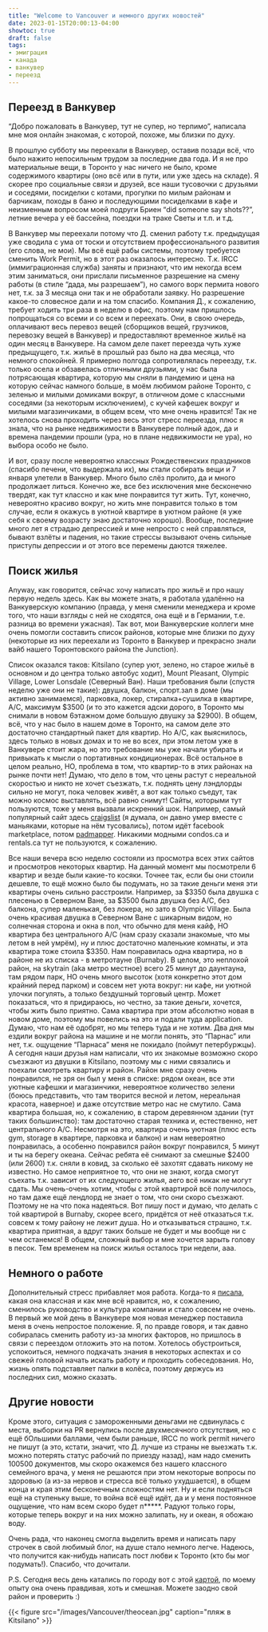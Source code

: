 ```yaml
---
title: "Welcome to Vancouver и немного других новостей"
date: 2023-01-15T20:00:13-04:00
showtoc: true
draft: false
tags:
- эмиграция
- канада
- ванкувер
- переезд
---
```

## Переезд в Ванкувер

“Добро пожаловать в Ванкувер, тут не супер, но терпимо”, написала мне моя онлайн знакомая, с которой, похоже, мы близки по духу. 

В прошлую субботу мы переехали в Ванкувер, оставив позади всё, что было нажито непосильным трудом за последние два года. И я не про материальные вещи, в Торонто у нас ничего не было, кроме содержимого квартиры (оно всё или в пути, или уже здесь на складе). Я скорее про социальные связи и друзей, все наши тусовочки с друзьями и соседями, посиделки с котами, прогулки по милым районам и барчикам, походы в баню и последующими посиделками в кафе и неизменным вопросом моей подруги Бриен “did someone say shots??”, летние вечера у её бассейна, поездки на траке Светы и т.п. и т.д. 

В Ванкувер мы переехали потому что Д. сменил работу т.к. предыдущая уже сводила с ума от тоски и отсутствием профессионального развития (его слова, не мои). Мы всё ещё рабы системы, поэтому требуется сменить Work Permit, но в этот раз оказалось интересно. Т.к. IRCC (иммиграционная служба) заняты и признают, что им некогда всем этим заниматься, они прислали письменное разрешение на смену работы (в стиле “дада, мы разрешаем”), но самого ворк пермита нового нет, т.к. за 3 месяца они так и не обработали заявку. Но разрешение какое-то словесное дали и на том спасибо. Компания Д., к сожалению, требует ходить три раза в неделю в офис, поэтому нам пришлось попрощаться со всеми и со всем и переехать. Они, в свою очередь, оплачивают весь перевоз вещей (сборщиков вещей, грузчиков, перевозку вещей в Ванкувер) и предоставляют временное жильё на один месяц в Ванкувере. На самом деле пакет переезда чуть хуже предыщущего, т.к. жильё в прошлый раз было на два месяца, что немного спокойней. Я примерно полгода сопротивлялась переезду, т.к. только осела и обзавелась отличными друзьями, у нас была потрясающая квартира, которую мы сняли в пандемию и цена на которую сейчас намного больше, в моём любимом районе Торонто, с зеленью и милыми домиками вокруг, в отличном доме с классными соседями (за некоторым исключением), с кучей кафешек вокруг и милыми магазинчиками, в общем всем, что мне очень нравится! Так не хотелось снова проходить через весь этот стресс переезда, плюс я знала, что на рынке недвижимости в Ванкувере полный адок, да и времена пандемии прошли (ура, но в плане недвижимости не ура), но выбора особо не было. 

И вот, сразу после невероятно классных Рождественских праздников (спасибо печени, что выдержала их), мы стали собирать вещи и 7 января улетели в Ванкувер. Много было слёз пролито, да и много продолжает литься. Конечно же, все без исключения мне бесконечно твердят, как тут классно и как мне понравится тут жить. Тут, конечно, невероятно красиво вокруг, но жить мне понравится только в том случае, если я окажусь в уютной квартире в уютном районе (я уже себя к своему возрасту знаю достаточно хорошо). Вообще, последние много лет я страдаю депрессией и мне непросто с ней справляться, бывают взлёты и падения, но такие стрессы вызывают очень сильные приступы депрессии и от этого все перемены даются тяжелее. 

## Поиск жилья

Anyway, как говорится, сейчас хочу написать про жильё и про нашу первую недель здесь. Как вы можете знать, я работала удалённо на Ванкуверскую компанию (правда, у меня сменили менеджера и кроме того, что наши взгляды с ней не сходятся, она ещё и в Германии, т.е. разница во времени ужасная). Так вот, мои Ванкуверские коллеги мне очень помогли составить список районов, которые мне близки по духу (некоторые из них переехали из Торонто в Ванкувер и прекрасно знали вайб нашего Торонтовского района the Junction).

Список оказался таков: Kitsilano (супер уют, зелено, но старое жильё в основном и до центра только автобус ходит), Mount Pleasant, Olympic Village, Lower Lonsdale (Северный Ван). Наши требования были (спустя неделю уже они не такие): двушка, балкон, спорт.зал в доме (мы активно занимаемся), парковка, локер, стиралка+сушилка в квартире, A/C, максимум $3500 (и то это кажется адски дорого, в Торонто мы снимали в новом 6этажном доме большую двушку за $2900). В общем, всё, что у нас было в нашем доме в Торонто, на самом деле это достаточно стандартный пакет для квартир. Но A/C, как выяснилось, здесь только в новых домах и то не во всех, при этом летом уже в Ванкувере стоит жара, но это требование мы уже начали убирать и привыкать к мысли о портативных кондиционерах. Всё остальное в целом реально, НО, проблема в том, что квартир-то в этих районах на рынке почти нет! Думаю, что дело в том, что цены растут с нереальной скоростью и никто не хочет съезжать, т.к. поднять цену лэндлорды сильно не могут, пока человек живёт, а вот как только съедут, так можно космос выставлять, всё равно снимут! Сайты, которыми тут пользуются, тоже у меня вызвали искренний шок. Например, самый популярный сайт здесь [craigslist](https://vancouver.craigslist.org/) (я думала, он давно умер вместе с маньяками, которые на нём тусовались), потом идёт facebook marketplace, потом [padmapper](https://www.padmapper.com/). Никакими модными condos.ca и rentals.ca тут не пользуются, к сожалению.  

Все наши вечера всю неделю состояли из просмотра всех этих сайтов и просмотров некоторых квартир. На данный момент мы посмотрели 6 квартир и везде были какие-то косяки. Точнее так, если бы они стоили дешевле, то ещё можно было бы подумать, но за такие деньги меня эти квартиры очень сильно расстроили. Например, за $3350 была двушка с плесенью в Северном Ване, за $3500 была двушка без A/C, без балкона, супер маленькая, без локера, но зато в Olympic Village. Была очень красивая двушка в Северном Ване с шикарным видом, но солнечная сторона и окна в пол, что обычно для меня кайф, НО квартира без центрального A/C (нам сразу сказали знакомые, что мы летом в ней умрём), ну и плюс достаточно маленькие комнаты, и эта квартира тоже стоила $3350. Нам понравилась одна квартира, но в районе не из списка - в метротауне (Burnaby). В целом, это неплохой район, на skytrain (aka метро местное) всего 25 минут до даунтауна, там рядом парк, НО очень много высоток (хотя конкретно этот дом крайний перед парком) и совсем нет уюта вокруг: ни кафе, ни уютной улочки погулять, а только бездушный торговый центр. Может показаться, что я придираюсь, но честно, за такие деньги, хочется, чтобы жить было приятно. Сама квартира при этом абсолютно новая в новом доме, поэтому мы повелись на это и подали туда application. Думаю, что нам её одобрят, но мы теперь туда и не хотим. Два дня мы ездили вокруг района на машине и не могли понять, это “Парнас” или нет, т.к. ощущение “Парнаса” меня не покидало (поймут петербуржцы). А сегодня наши друзья нам написали, что их знакомые возможно скоро съезжают из двушки в Kitsilano, поэтому мы с ними связались и поехали смотреть квартиру и район. Район мне сразу очень понравился, не зря он был у меня в списке: рядом океан, все эти уютные кафешки и магазинчики, невероятное количество зелени (боюсь представить, что там творится весной и летом, нереальная красота, наверное) и даже отсутствие метро нас не смутило. Сама квартира большая, но, к сожалению, в старом деревянном здании (тут таких большинство): там достаточно старая техника и, естественно, нет центрального A/C. Несмотря на это, квартира очень уютная (плюс есть gym, storage в квартире, парковка и балкон) и нам невероятно понравилась, а особенно понравился район вокруг понравился, 5 минут и ты на берегу океана. Сейчас ребята её снимают за смешные $2400 (или 2600) т.к. сняли в ковид, за сколько её захотят сдавать никому не известно. Но самое неприятное то, что они не знают, когда смогут съехать т.к. зависит от их следующего жилья, аего всё никак не могут сдать. Мы очень-очень хотим, чтобы с этой квартирой всё получилось, но там даже ещё лендлорд не знает о том, что они скоро съезжают. Поэтому не на что пока надеяться. Вот пишу пост и думаю, что делать с той квартирой в Burnaby, скорее всего, придётся от неё отказаться т.к. совсем к тому району не лежит душа. Но и отказываться страшно, т.к. квартира приятная, а вдруг таких больше не будет и мы вообще ни с чем останемся! В общем, сложный выбор и мне хочется зарыть голову в песок. Тем временем на поиск жилья осталось три недели, ааа. 

## Немного о работе

Дополнительный стресс прибавляет моя работа. Когда-то я [писала](https://natashakatson.com/ru/posts/pmm-in-canada/), какая она классная и как мне всё нравится, но, к сожалению, сменилось руководство и культура компании и стало совсем не очень. В первый же мой день в Ванкувере моя новая менеджер поставила меня в очень непростое положение. Я, по правде говоря, и так давно собиралась сменить работу из-за многих факторов, но пришлось в связи с переездом отложить это на потом. Хотелось обустроиться, успокоиться, немного подкачать знания в некоторых аспектах и со свежей головой начать искать работу и проходить собеседования. Но, жизнь опять подставляет палки в колёса, поэтому держусь из последних сил, можно сказать. 

## Другие новости
Кроме этого, ситуация с замороженными деньгами не сдвинулась с места, выборки на PR вернулись после двухмесячного отсутствия, но с ещё бОльшими баллами, чем были раньше, IRCC по work permit ничего не пишут (а это, кстати, значит, что Д. лучше из страны не выезжать т.к. можно потерять статус рабочий по приезду назад), нам надо сменить 100500 документов, мы скоро окажемся без нашего классного семейного врача, у меня не решаются при этом некоторые вопросы по здоровью (а из-за нервов и стресса всё только ухудшается), в общем конца и края этим бесконечным сложностям нет. Ну и если подняться ещё на ступеньку выше, то война всё ещё идёт, да и у меня постоянное ощущение, что нам всем скоро будет п*****. Радуют только горы, которые теперь вокруг и на них можно залипать, ну и океан, я обожаю воду. 

Очень рада, что наконец смогла выделить время и написать пару строчек в свой любимый блог, на душе стало немного легче. Надеюсь, что получится как-нибудь написать пост любви к Торонто (кто бы мог подумать!). Спасибо, что дочитали. 

P.S. Сегодня весь день катались по городу вот с этой [картой](https://hoodmaps.com/vancouver-neighborhood-map), по моему опыту она очень правдивая, хоть и смешная. Можете заодно свой район и проверить :) 

{{< figure src="/images/Vancouver/theocean.jpg" caption="пляж в Kitsilano" >}}
